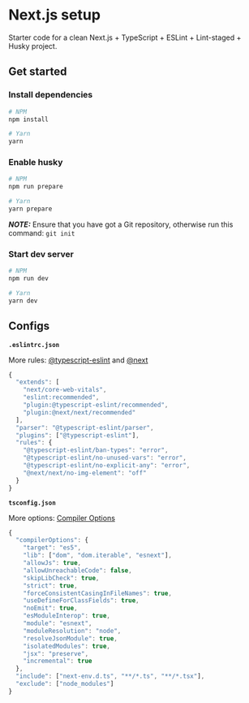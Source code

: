 # Next.js setup

Starter code for a clean Next.js + TypeScript + ESLint + Lint-staged + Husky project.

## Get started

### Install dependencies

```bash
# NPM
npm install

# Yarn
yarn
```

### Enable husky

```bash
# NPM
npm run prepare

# Yarn
yarn prepare
```

**_NOTE:_** Ensure that you have got a Git repository, otherwise run this command: `git init`

### Start dev server

```bash
# NPM
npm run dev

# Yarn
yarn dev
```

## Configs

**`.eslintrc.json`**
<br>

More rules: [@typescript-eslint](https://typescript-eslint.io/rules/) and [@next](https://nextjs.org/docs/basic-features/eslint#eslint-plugin)

```js
{
  "extends": [
    "next/core-web-vitals",
    "eslint:recommended",
    "plugin:@typescript-eslint/recommended",
    "plugin:@next/next/recommended"
  ],
  "parser": "@typescript-eslint/parser",
  "plugins": ["@typescript-eslint"],
  "rules": {
    "@typescript-eslint/ban-types": "error",
    "@typescript-eslint/no-unused-vars": "error",
    "@typescript-eslint/no-explicit-any": "error",
    "@next/next/no-img-element": "off"
  }
}
```

**`tsconfig.json`**
<br>

More options: [Compiler Options](https://www.typescriptlang.org/tsconfig)

```js
{
  "compilerOptions": {
    "target": "es5",
    "lib": ["dom", "dom.iterable", "esnext"],
    "allowJs": true,
    "allowUnreachableCode": false,
    "skipLibCheck": true,
    "strict": true,
    "forceConsistentCasingInFileNames": true,
    "useDefineForClassFields": true,
    "noEmit": true,
    "esModuleInterop": true,
    "module": "esnext",
    "moduleResolution": "node",
    "resolveJsonModule": true,
    "isolatedModules": true,
    "jsx": "preserve",
    "incremental": true
  },
  "include": ["next-env.d.ts", "**/*.ts", "**/*.tsx"],
  "exclude": ["node_modules"]
}


```
